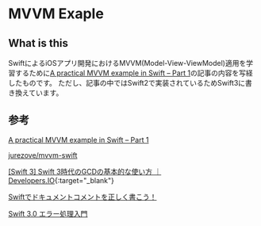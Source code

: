 # MVVM Exaple

## What is this

SwiftによるiOSアプリ開発におけるMVVM(Model-View-ViewModel)適用を学習するために[A practical MVVM example in Swift – Part 1](http://candycode.io/a-practical-mvvm-example-in-swift-part-1/)の記事の内容を写経したものです。
ただし、記事の中ではSwift2で実装されているためSwift3に書き換えています。


## 参考
[A practical MVVM example in Swift – Part 1](http://candycode.io/a-practical-mvvm-example-in-swift-part-1/)

[jurezove/mvvm-swift](https://github.com/jurezove/mvvm-swift)

[[Swift 3] Swift 3時代のGCDの基本的な使い方 ｜ Developers.IO](http://dev.classmethod.jp/smartphone/iphone/swift-3-how-to-use-gcd-api-1/){:target="_blank"}

[Swiftでドキュメントコメントを正しく書こう！](http://grandbig.github.io/blog/2016/01/24/swift-document-comment/)

[Swift 3.0 エラー処理入門](https://qiita.com/koishi/items/67cf4d0f51c4d79f1d22)

